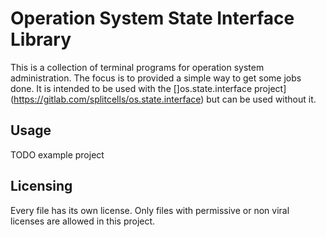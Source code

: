 # Operation System State Interface Library
This is a collection of terminal programs for operation system administration.
The focus is to provided a simple way to get some jobs done.
It is intended to be used with the []os.state.interface project](https://gitlab.com/splitcells/os.state.interface) 
but can be used without it.

## Usage
TODO example project

## Licensing
Every file has its own license.
Only files with permissive or non viral licenses are allowed in this project.
